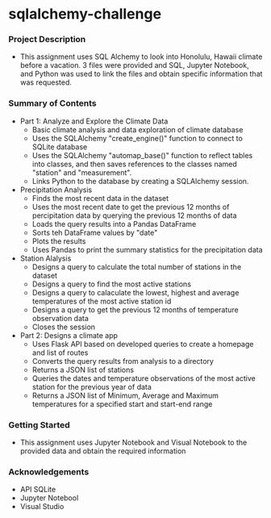 # sqlalchemy-challenge

### Project Description
 - This assignment uses SQL Alchemy to look into Honolulu, Hawaii climate before a vacation. 3 files were provided and SQL, Jupyter Notebook, and Python was used to link the files and obtain specific information that was requested.
### Summary of Contents
 - Part 1: Analyze and Explore the Climate Data
     - Basic climate analysis and data exploration of climate database
     - Uses the SQLAlchemy "create_engine()" function to connect to SQLite database
     - Uses the SQLAlchemy "automap_base()" function to reflect tables into classes, and then saves references to the classes named "station" and "measurement".
     - Links Python to the database by creating a SQLAlchemy session.
- Precipitation Analysis
     - Finds the most recent data in the dataset
     - Uses the most recent date to get the previous 12 months of percipitation data by querying the previous 12 months of data
     - Loads the query results into a Pandas DataFrame
     - Sorts teh DataFrame values by "date"
     - Plots the results
     - Uses Pandas to print the summary statistics for the precipitation data
 - Station Alalysis
     - Designs a query to calculate the total number of stations in the dataset
     - Designs a query to find the most active stations
     - Designs a query to calaculate the lowest, highest and average temperatures of the most active station id
     - Designs a query to get the previous 12 months of temperature observation data
     - Closes the session
 - Part 2: Designs a climate app
     - Uses Flask API based on developed queries to create a homepage and list of routes
     - Converts the query results from analysis to a directory
     - Returns a JSON list of stations
     - Queries the dates and temperature observations of the most active station for the previous year of data
     - Returns a JSON list of Minimum, Average and Maximum temperatures for a specified start and start-end range
### Getting Started
 - This assignment uses Jupyter Notebook and Visual Notebook to the provided data and obtain the required information
### Acknowledgements
 - API SQLite
 - Jupyter Notebool
 - Visual Studio
